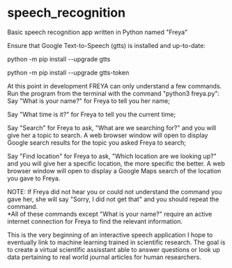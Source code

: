 # speech_recognition
Basic speech recognition app written in Python named "Freya"

Ensure that Google Text-to-Speech (gtts) is installed and up-to-date:

python -m pip install --upgrade gtts

python -m pip install --upgrade gtts-token

At this point in development FREYA can only understand a few commands. Run the program from the terminal with the command "python3 freya.py":  
Say "What is your name?" for Freya to tell you her name;  
  
Say "What time is it?" for Freya to tell you the current time;  
  
Say "Search" for Freya to ask, "What are we searching for?" and you will give her a topic to search. A web browser window will open to display Google search results for the topic you asked Freya to search;  
  
Say "Find location" for Freya to ask, "Which location are we looking up?" and you will give her a specific location, the more specific the better. A web browser window will open to display a Google Maps search of the location you gave to Freya.  
  
NOTE: If Freya did not hear you or could not understand the command you gave her, she will say "Sorry, I did not get that" and you should repeat the command.  
*All of these commands except "What is your name?" require an active internet connection for Freya to find the relevant information.  
  
This is the very beginning of an interactive speech application I hope to eventually link to machine learning trained in scientific research. The goal is to create a virtual scientific assisstant able to answer questions or look up data pertaining to real world journal articles for human researchers.  
